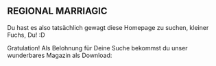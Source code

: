 ## REGIONAL MARRIAGIC

Du hast es also tatsächlich gewagt diese Homepage zu suchen, kleiner Fuchs, Du! :D

Gratulation! Als Belohnung für Deine Suche bekommst du unser wunderbares Magazin als Download:

